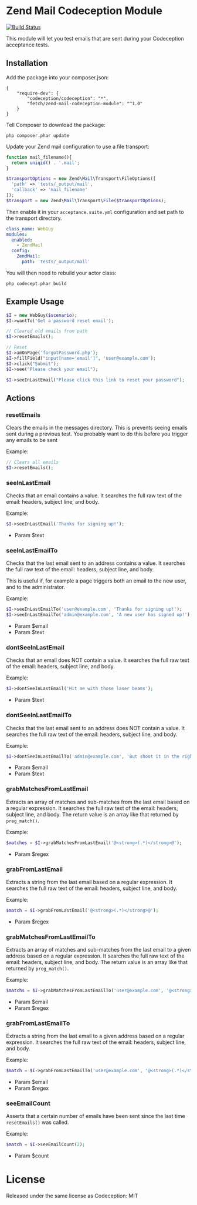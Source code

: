 # Zend Mail Codeception Module

[![Build Status](https://travis-ci.org/fetch/zend-mail-codeception-module.svg)](https://travis-ci.org/fetch/zend-mail-codeception-module)

This module will let you test emails that are sent during your Codeception
acceptance tests.

## Installation

Add the package into your composer.json:

    {
        "require-dev": {
            "codeception/codeception": "*",
            "fetch/zend-mail-codeception-module": "^1.0"
        }
    }

Tell Composer to download the package:

    php composer.phar update

Update your Zend mail configuration to use a file transport:

```php
function mail_filename(){
  return uniqid() . '.mail';
}

$transportOptions = new Zend\Mail\Transport\FileOptions([
  'path' => 'tests/_output/mail',
  'callback' => 'mail_filename'
]);
$transport = new Zend\Mail\Transport\File($transportOptions);
```

Then enable it in your `acceptance.suite.yml` configuration and set path
 to the transport directory.

```yaml
class_name: WebGuy
modules:
  enabled:
    - ZendMail
  config:
    ZendMail:
      path: 'tests/_output/mail'
```

You will then need to rebuild your actor class:

    php codecept.phar build

## Example Usage

```php
$I = new WebGuy($scenario);
$I->wantTo('Get a password reset email');

// Cleared old emails from path
$I->resetEmails();

// Reset
$I->amOnPage('forgotPassword.php');
$I->fillField("input[name='email']", 'user@example.com');
$I->click("Submit");
$I->see("Please check your email");

$I->seeInLastEmail("Please click this link to reset your password");
```

## Actions

### resetEmails

Clears the emails in the messages directory. This is prevents seeing emails sent
during a previous test. You probably want to do this before you trigger any
emails to be sent

Example:

```php
// Clears all emails
$I->resetEmails();
```

### seeInLastEmail

Checks that an email contains a value. It searches the full raw text of the
email: headers, subject line, and body.

Example:

```php
$I->seeInLastEmail('Thanks for signing up!');
```

* Param $text

### seeInLastEmailTo

Checks that the last email sent to an address contains a value. It searches the
full raw text of the email: headers, subject line, and body.

This is useful if, for example a page triggers both an email to the new user,
and to the administrator.

Example:

```php
$I->seeInLastEmailTo('user@example.com', 'Thanks for signing up!');
$I->seeInLastEmailTo('admin@example.com', 'A new user has signed up!');
```

* Param $email
* Param $text

### dontSeeInLastEmail

Checks that an email does NOT contain a value. It searches the full raw text of the
email: headers, subject line, and body.

Example:

```php
$I->dontSeeInLastEmail('Hit me with those laser beams');
```

* Param $text

### dontSeeInLastEmailTo

Checks that the last email sent to an address does NOT contain a value. It searches the
full raw text of the email: headers, subject line, and body.

Example:

```php
$I->dontSeeInLastEmailTo('admin@example.com', 'But shoot it in the right direction');
```

* Param $email
* Param $text

### grabMatchesFromLastEmail

Extracts an array of matches and sub-matches from the last email based on
a regular expression. It searches the full raw text of the email: headers,
subject line, and body. The return value is an array like that returned by
`preg_match()`.

Example:

```php
$matches = $I->grabMatchesFromLastEmail('@<strong>(.*)</strong>@');
```

* Param $regex

### grabFromLastEmail

Extracts a string from the last email based on a regular expression.
It searches the full raw text of the email: headers, subject line, and body.

Example:

```php
$match = $I->grabFromLastEmail('@<strong>(.*)</strong>@');
```

* Param $regex

### grabMatchesFromLastEmailTo

Extracts an array of matches and sub-matches from the last email to a given
address based on a regular expression. It searches the full raw text of the
email: headers, subject line, and body. The return value is an array like that
returned by `preg_match()`.

Example:

```php
$matchs = $I->grabMatchesFromLastEmailTo('user@example.com', '@<strong>(.*)</strong>@');
```

* Param $email
* Param $regex

### grabFromLastEmailTo

Extracts a string from the last email to a given address based on a regular
expression.  It searches the full raw text of the email: headers, subject
line, and body.

Example:

```php
$match = $I->grabFromLastEmailTo('user@example.com', '@<strong>(.*)</strong>@');
```

* Param $email
* Param $regex

### seeEmailCount

Asserts that a certain number of emails have been sent since the last time
`resetEmails()` was called.

Example:

```php
$match = $I->seeEmailCount(2);
```

* Param $count

# License

Released under the same license as Codeception: MIT
